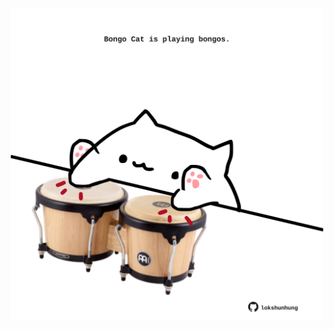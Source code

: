 <!-- built at 16/09/2024, 20:00:37 UTC -->
<p align="center">
  <img width="500" height="500" src="./ReadmeImage.svg">
</p>
